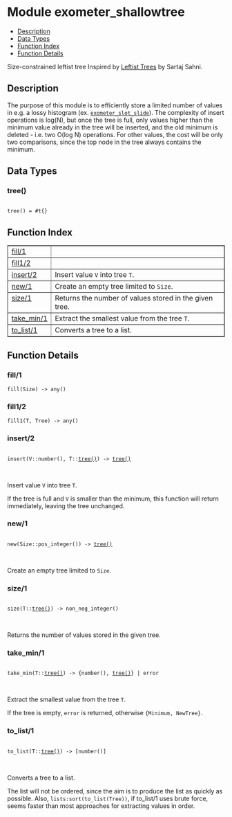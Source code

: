 

# Module exometer_shallowtree #
* [Description](#description)
* [Data Types](#types)
* [Function Index](#index)
* [Function Details](#functions)


Size-constrained leftist tree
Inspired by [Leftist Trees](http://www.cise.ufl.edu/~sahni/cop5536/powerpoint/lec11.ppt) by Sartaj Sahni.

<a name="description"></a>

## Description ##


The purpose of this module is to efficiently store a limited number of
values in e.g. a lossy histogram (ex. [`exometer_slot_slide`](exometer_slot_slide.md)). The
complexity of insert operations is log(N), but once the tree is full,
only values higher than the minimum value already in the tree will be
inserted, and the old minimum is deleted - i.e. two O(log N) operations.
For other values, the cost will be only two comparisons, since the
top node in the tree always contains the minimum.
<a name="types"></a>

## Data Types ##




### <a name="type-tree">tree()</a> ###



<pre><code>
tree() = #t{}
</code></pre>


<a name="index"></a>

## Function Index ##


<table width="100%" border="1" cellspacing="0" cellpadding="2" summary="function index"><tr><td valign="top"><a href="#fill-1">fill/1</a></td><td></td></tr><tr><td valign="top"><a href="#fill1-2">fill1/2</a></td><td></td></tr><tr><td valign="top"><a href="#insert-2">insert/2</a></td><td>Insert value <code>V</code> into tree <code>T</code>.</td></tr><tr><td valign="top"><a href="#new-1">new/1</a></td><td>Create an empty tree limited to <code>Size</code>.</td></tr><tr><td valign="top"><a href="#size-1">size/1</a></td><td>Returns the number of values stored in the given tree.</td></tr><tr><td valign="top"><a href="#take_min-1">take_min/1</a></td><td>Extract the smallest value from the tree <code>T</code>.</td></tr><tr><td valign="top"><a href="#to_list-1">to_list/1</a></td><td>Converts a tree to a list.</td></tr></table>


<a name="functions"></a>

## Function Details ##

<a name="fill-1"></a>

### fill/1 ###

`fill(Size) -> any()`


<a name="fill1-2"></a>

### fill1/2 ###

`fill1(T, Tree) -> any()`


<a name="insert-2"></a>

### insert/2 ###


<pre><code>
insert(V::number(), T::<a href="#type-tree">tree()</a>) -&gt; <a href="#type-tree">tree()</a>
</code></pre>
<br />


Insert value `V` into tree `T`.


If the tree is full and `V` is smaller than the minimum, this function
will return immediately, leaving the tree unchanged.
<a name="new-1"></a>

### new/1 ###


<pre><code>
new(Size::pos_integer()) -&gt; <a href="#type-tree">tree()</a>
</code></pre>
<br />

Create an empty tree limited to `Size`.
<a name="size-1"></a>

### size/1 ###


<pre><code>
size(T::<a href="#type-tree">tree()</a>) -&gt; non_neg_integer()
</code></pre>
<br />

Returns the number of values stored in the given tree.
<a name="take_min-1"></a>

### take_min/1 ###


<pre><code>
take_min(T::<a href="#type-tree">tree()</a>) -&gt; {number(), <a href="#type-tree">tree()</a>} | error
</code></pre>
<br />


Extract the smallest value from the tree `T`.


If the tree is empty, `error` is returned, otherwise `{Minimum, NewTree}`.
<a name="to_list-1"></a>

### to_list/1 ###


<pre><code>
to_list(T::<a href="#type-tree">tree()</a>) -&gt; [number()]
</code></pre>
<br />


Converts a tree to a list.


The list will not be ordered, since the aim is to produce the list as
quickly as possible. Also, `lists:sort(to_list(Tree))`, if to_list/1
uses brute force, seems faster than most approaches for extracting
values in order.

